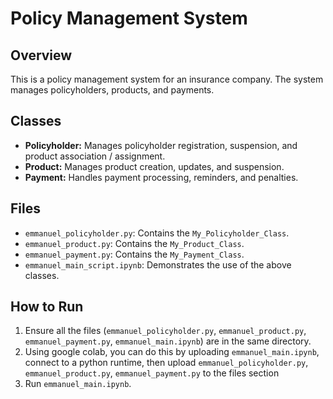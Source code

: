 # Policy Management System

## Overview
This is a policy management system for an insurance company. The system manages policyholders, products, and payments.

## Classes
- **Policyholder:** Manages policyholder registration, suspension, and product association / assignment.
- **Product:** Manages product creation, updates, and suspension.
- **Payment:** Handles payment processing, reminders, and penalties.

## Files
- `emmanuel_policyholder.py`: Contains the `My_Policyholder_Class`.
- `emmanuel_product.py`: Contains the `My_Product_Class`.
- `emmanuel_payment.py`: Contains the `My_Payment_Class`.
- `emmanuel_main_script.ipynb`: Demonstrates the use of the above classes.

## How to Run
1. Ensure all the files (`emmanuel_policyholder.py`, `emmanuel_product.py`, `emmanuel_payment.py`, `emmanuel_main.ipynb`) are in the same directory.
2. Using google colab, you can do this by uploading `emmanuel_main.ipynb`, connect to a python runtime, then upload `emmanuel_policyholder.py`, `emmanuel_product.py`, `emmanuel_payment.py` to the files section
3. Run `emmanuel_main.ipynb`.
